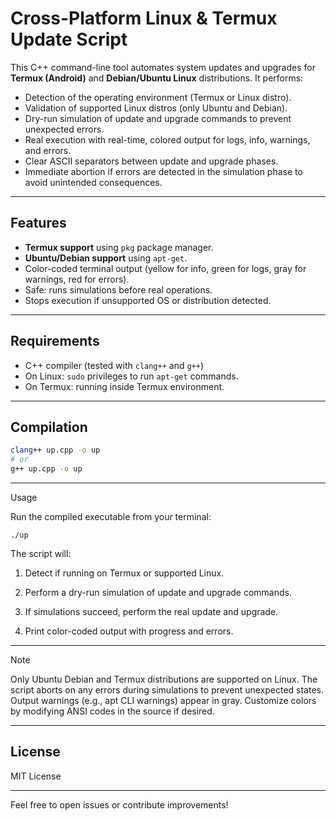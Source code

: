 # Cross-Platform Linux & Termux Update Script

This C++ command-line tool automates system updates and upgrades for **Termux (Android)** and **Debian/Ubuntu Linux** distributions. It performs:

- Detection of the operating environment (Termux or Linux distro).
- Validation of supported Linux distros (only Ubuntu and Debian).
- Dry-run simulation of update and upgrade commands to prevent unexpected errors.
- Real execution with real-time, colored output for logs, info, warnings, and errors.
- Clear ASCII separators between update and upgrade phases.
- Immediate abortion if errors are detected in the simulation phase to avoid unintended consequences.

---

## Features

- **Termux support** using `pkg` package manager.
- **Ubuntu/Debian support** using `apt-get`.
- Color-coded terminal output (yellow for info, green for logs, gray for warnings, red for errors).
- Safe: runs simulations before real operations.
- Stops execution if unsupported OS or distribution detected.

---

## Requirements

- C++ compiler (tested with `clang++` and `g++`)
- On Linux: `sudo` privileges to run `apt-get` commands.
- On Termux: running inside Termux environment.

---

## Compilation

```bash
clang++ up.cpp -o up
# or
g++ up.cpp -o up
```

---

Usage

Run the compiled executable from your terminal:

`./up`

The script will:

1. Detect if running on Termux or supported Linux.


2. Perform a dry-run simulation of update and upgrade commands.


3. If simulations succeed, perform the real update and upgrade.


4. Print color-coded output with progress and errors.


---

> [!note]
>
> Only Ubuntu Debian and Termux distributions are supported on Linux.
The script aborts on any errors during simulations to prevent unexpected states.
Output warnings (e.g., apt CLI warnings) appear in gray.
Customize colors by modifying ANSI codes in the source if desired.

---

## License

MIT License


---

Feel free to open issues or contribute improvements!
